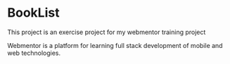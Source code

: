 # BookList
This project is an exercise project for my webmentor training project

Webmentor is a platform for learning full stack development of mobile and web technologies.

